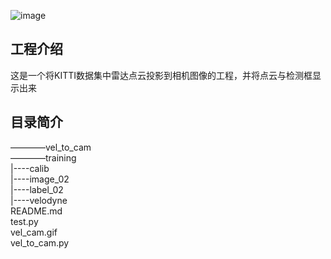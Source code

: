 ![image](https://github.com/FistsK/vel_cam_fusion/blob/master/vel_cam.gif)
## 工程介绍
这是一个将KITTI数据集中雷达点云投影到相机图像的工程，并将点云与检测框显示出来
## 目录简介
————vel_to_cam  
————training  
|----calib  
|----image_02  
|----label_02  
|----velodyne  
README.md  
test.py  
vel_cam.gif  
vel_to_cam.py  
